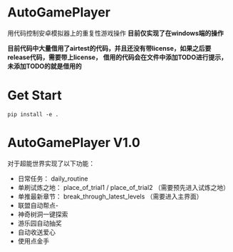 # AutoGamePlayer
用代码控制安卓模拟器上的重复性游戏操作
**目前仅实现了在windows端的操作**

**目前代码中大量借用了airtest的代码，并且还没有带license，如果之后要release代码，需要带上license， 借用的代码会在文件中添加TODO进行提示，未添加TODO的就是借用的**

# Get Start
```
pip install -e .
```
# AutoGamePlayer V1.0

对于超能世界实现了以下功能：
- 日常任务： daily_routine
- 单刷试炼之地： place_of_trial1 / place_of_trial2 （需要预先进入试炼之地）
- 单推最新章节： break_through_latest_levels （需要进入主界面）
- 联盟自动帮点-
- 神奇树洞一键探索
- 游乐园自动抽奖
- 自动收送爱心
- 使用点金手